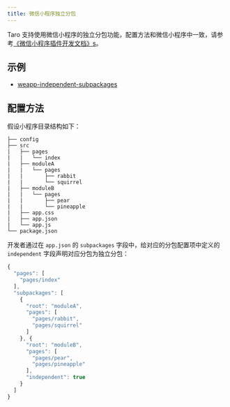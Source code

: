 ```yaml
---
title: 微信小程序独立分包
---
```


Taro 支持使用微信小程序的独立分包功能，配置方法和微信小程序中一致，请参考[《微信小程序插件开发文档》s](https://developers.weixin.qq.com/miniprogram/dev/framework/subpackages/independent.html)。

## 示例

- [weapp-independent-subpackages](https://github.com/NervJS/taro/tree/next/examples/weapp-independent-subpackages)

## 配置方法

假设小程序目录结构如下：

    ├── config
    ├── src
    |   ├── pages
    |   |   └── index
    |   ├── moduleA
    |   |   └── pages
    |   |       ├── rabbit
    |   |       └── squirrel
    |   ├── moduleB
    |   |   └── pages
    |   |       ├── pear
    |   |       └── pineapple
    |   ├── app.css
    |   ├── app.json
    |   └── app.js
    └── package.json


开发者通过在 `app.json` 的 `subpackages` 字段中，给对应的分包配置项中定义的 `independent` 字段声明对应分包为独立分包：

```js title="app.json" {18}
{
  "pages": [
    "pages/index"
  ],
  "subpackages": [
    {
      "root": "moduleA",
      "pages": [
        "pages/rabbit",
        "pages/squirrel"
      ]
    }, {
      "root": "moduleB",
      "pages": [
        "pages/pear",
        "pages/pineapple"
      ],
      "independent": true
    }
  ]
}
```
